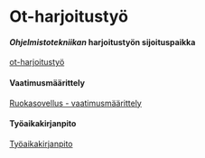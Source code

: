 # Ot-harjoitustyö

#### *Ohjelmistotekniikan* **harjoitustyön** sijoituspaikka
[ot-harjoitustyö](https://github.com/ansketom/ot-harjoitustyo/tree/master/laskarit/viikko1)  

#### Vaatimusmäärittely
[Ruokasovellus - vaatimusmäärittely](https://github.com/ansketom/ot-harjoitustyo/blob/master/Dokumentointi/vaatimusmaarittely.md)  

#### Työaikakirjanpito
[Työaikakirjanpito](https://github.com/ansketom/ot-harjoitustyo/blob/master/Dokumentointi/tyoaikakirjanpito.md)  

